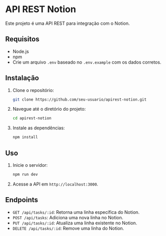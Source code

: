 # API REST Notion

Este projeto é uma API REST para integração com o Notion.

## Requisitos

- Node.js
- npm
- Crie um arquivo `.env` baseado no `.env.example` com os dados corretos.

## Instalação

1. Clone o repositório:
    ```sh
    git clone https://github.com/seu-usuario/apirest-notion.git
    ```
2. Navegue até o diretório do projeto:
    ```sh
    cd apirest-notion
    ```
3. Instale as dependências:
    ```sh
    npm install
    ```

## Uso

1. Inicie o servidor:
    ```sh
    npm run dev
    ```
2. Acesse a API em `http://localhost:3000`.

## Endpoints

- `GET /api/tasks/:id`: Retorna uma linha específica do Notion.
- `POST /api/tasks`: Adiciona uma nova linha no Notion.
- `PUT /api/tasks/:id`: Atualiza uma linha existente no Notion.
- `DELETE /api/tasks/:id`: Remove uma linha do Notion.
